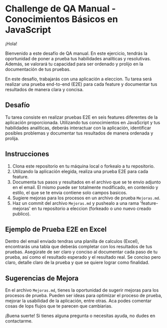 # Challenge de QA Manual - Conocimientos Básicos en JavaScript

¡Hola!

Bienvenido a este desafío de QA manual. En este ejercicio, tendrás la oportunidad de poner a prueba tus habilidades analíticas y resolutivas. Además, se valorará tu capacidad para ser ordenado y prolijo en la documentación de tus pruebas.

En este desafío, trabajarás con una aplicación a eleccion. Tu tarea será realizar una prueba end-to-end (E2E) para cada feature y documentar tus resultados de manera clara y concisa.

## Desafío

Tu tarea consiste en realizar pruebas E2E en seis features diferentes de la aplicación proporcionada. Utilizando tus conocimientos en JavaScript y tus habilidades analíticas, deberás interactuar con la aplicación, identificar posibles problemas y documentar tus resultados de manera ordenada y prolija.

## Instrucciones

1. Clona este repositorio en tu máquina local o forkealo a tu repositorio.
2. Utilizando la aplicación elegida, realiza una prueba E2E para cada feature.
3. Documenta tus pasos y resultados en el archivo que se te envio adjunto en el email. El mismo puede ser totalmente modificado, en contenido y estilo, el que se te envia contiene solo campos basicos.
4. Sugiere mejoras para los procesos en un archivo de prueba `Mejoras.md`.
5. Haz un commit del archivo `Mejoras.md` y pushealo a una rama 'feature-mejoras' en tu repositorio a eleccion (forkeado o uno nuevo creado publico).

## Ejemplo de Prueba E2E en Excel

Dentro del email enviado tendras una planilla de calculos (Excel), encontrarás una tabla que deberás completar con los resultados de tus pruebas. Asegúrate de ser claro y conciso al documentar cada paso de tu prueba, así como el resultado esperado y el resultado real. Se conciso pero claro, detalle claro de la prueba y que se quiere lograr como finalidad.

## Sugerencias de Mejora

En el archivo `Mejoras.md`, tienes la oportunidad de sugerir mejoras para los procesos de prueba. Pueden ser ideas para optimizar el proceso de prueba, mejorar la usabilidad de la aplicación, entre otras. Aca podes comentar cosas de lops flujos que te parecen que cambiarias.

¡Buena suerte! Si tienes alguna pregunta o necesitas ayuda, no dudes en contactarme.


